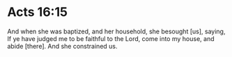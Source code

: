 # Acts 16:15

And when she was baptized, and her household, she besought [us], saying, If ye have judged me to be faithful to the Lord, come into my house, and abide [there]. And she constrained us.